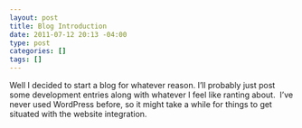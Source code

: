 ```yaml
---
layout: post
title: Blog Introduction
date: 2011-07-12 20:13 -04:00
type: post
categories: []
tags: []
---
```


Well I decided to start a blog for whatever reason. I’ll probably just post some development entries along with whatever I feel like ranting about.  I’ve never used WordPress before, so it might take a while for things to get situated with the website integration.